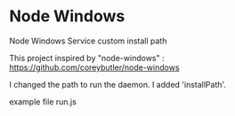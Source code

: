 # Node Windows
 Node Windows Service custom install path
 
 This project inspired by "node-windows" : https://github.com/coreybutler/node-windows

I changed the path to run the daemon. I added 'installPath'.

example file run.js 
